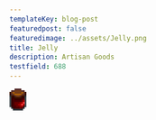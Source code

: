 ```yaml
---
templateKey: blog-post
featuredpost: false
featuredimage: ../assets/Jelly.png
title: Jelly
description: Artisan Goods
testfield: 688
---
```

![Jelly](../assets/Jelly.png)